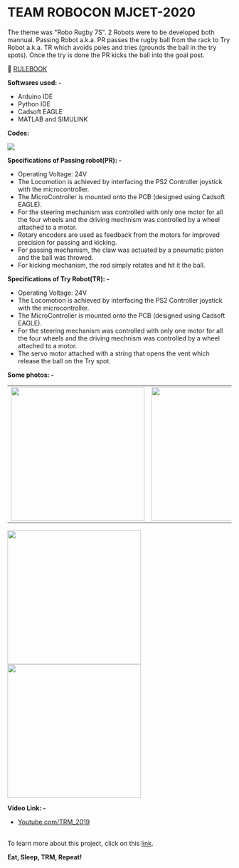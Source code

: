 # TEAM ROBOCON MJCET-2020



The theme was "Robo Rugby 7S". 2 Robots were to be developed both mannual. Passing Robot a.k.a. PR passes the rugby ball from the rack to Try Robot a.k.a. TR which avoids poles and tries (grounds the ball in the try spots). Once the try is done the PR kicks the ball into the goal post.


📕  [RULEBOOK](https://robu.in/wp-content/uploads/2019/08/robocon-2020-1.pdf)



**Softwares used: -**
 * Arduino IDE 
 * Python IDE
 * Cadsoft EAGLE
 * MATLAB and SIMULINK

**Codes:**

<a href="https://github.com/TEAMROBOCON-MJCET/TRM/tree/main/2020
"><img src="https://img.shields.io/badge/GitHub-100000?style=for-the-badge&logo=github&logoColor=white" /></a>

**Specifications of Passing robot(PR): -**
* Operating Voltage: 24V
* The Locomotion is achieved by interfacing the PS2 Controller joystick with the microcontroller.
* The MicroController is mounted onto the PCB (designed using Cadsoft EAGLE).
* For the steering mechanism was controlled with only one motor for all the four wheels and the driving mechnism was controlled by a wheel attached to a motor. 
* Rotary encoders are used as feedback from the motors for improved precision for passing and kicking.
* For passing mechanism, the claw was actuated by a pneumatic piston and the ball was throwed.
* For kicking mechanism, the rod simply rotates and hit it the ball.


**Specifications of Try Robot(TR): -**
* Operating Voltage: 24V
* The Locomotion is achieved by interfacing the PS2 Controller joystick with the microcontroller.
* The MicroController is mounted onto the PCB (designed using Cadsoft EAGLE).
* For the steering mechanism was controlled with only one motor for all the four wheels and the driving mechnism was controlled by a wheel attached to a motor. 
* The servo motor attached with a string that opens the vent which release the ball on the Try spot. 

**Some photos: -** <br>


<table>
  <tr>
    <td><img src="https://i.ibb.co/Vv9z75k/20201027-093346.jpg" width="300" > </td>
    <td><img src="https://i.ibb.co/8NxpNBc/IMG-20190113-221416.jpg" width="300"></td>
    </tr>
</table>

<img src="https://i.ibb.co/MRq283Z/20190120-201105.jpg" width="300">  <img src="https://i.ibb.co/RbCNK64/20190112-005635.jpg" width="300">  







**Video Link: -**

 * [Youtube.com/TRM_2019](https://www.youtube.com/watch?v=6dfaND6Z6hM&t)

<br> To learn more about this project, click on this [link](https://sahq-azhar.github.io/robo2019.html).


**Eat, Sleep, TRM, Repeat!**
